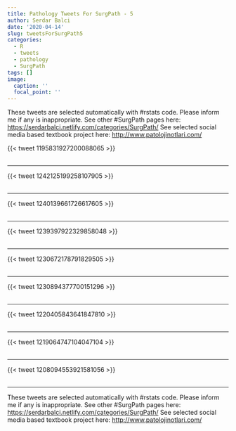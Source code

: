```yaml
---
title: Pathology Tweets For SurgPath - 5
author: Serdar Balci
date: '2020-04-14'
slug: tweetsForSurgPath5
categories:
  - R
  - tweets
  - pathology
  - SurgPath
tags: []
image:
  caption: ''
  focal_point: ''
---
```



These tweets are selected automatically with #rstats code. Please inform me if any is inappropriate.
See other #SurgPath pages here: https://serdarbalci.netlify.com/categories/SurgPath/ 
See selected social media based textbook project here: http://www.patolojinotlari.com/

{{< tweet 1195831927200088065 >}}
<br>
<br>
<hr>
{{< tweet 1242125199258107905 >}}
<br>
<br>
<hr>
{{< tweet 1240139661726617605 >}}
<br>
<br>
<hr>
{{< tweet 1239397922329858048 >}}
<br>
<br>
<hr>
{{< tweet 1230672178791829505 >}}
<br>
<br>
<hr>
{{< tweet 1230894377700151296 >}}
<br>
<br>
<hr>
{{< tweet 1220405843641847810 >}}
<br>
<br>
<hr>
{{< tweet 1219064747104047104 >}}
<br>
<br>
<hr>
{{< tweet 1208094553921581056 >}}
<br>
<br>
<hr>


These tweets are selected automatically with #rstats code. Please inform me if any is inappropriate.
See other #SurgPath pages here: https://serdarbalci.netlify.com/categories/SurgPath/ 
See selected social media based textbook project here: http://www.patolojinotlari.com/
